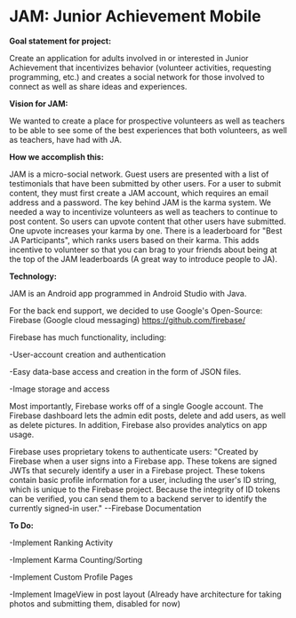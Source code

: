 # JAM: Junior Achievement Mobile
<b>Goal statement for project:</b>

Create an application for adults involved in or interested in Junior Achievement that incentivizes behavior (volunteer activities, requesting programming, etc.) and creates a social network for those involved to connect as well as share ideas and experiences.

<b>Vision for JAM:</b>

We wanted to create a place for prospective volunteers as well as teachers to be able to see some of the best experiences that both volunteers, as well as teachers, have had with JA.

<b>How we accomplish this:</b>

JAM is a micro-social network. Guest users are presented with a list of testimonials that have been submitted by other users. For a user to submit content, they must first create a JAM account, which requires an email address and a password.
The key behind JAM is the karma system. We needed a way to incentivize volunteers as well as teachers to continue to post content.
So users can upvote content that other users have submitted. One upvote increases your karma by one.
There is a leaderboard for "Best JA Participants", which ranks users based on their karma. This adds incentive to volunteer so that you can brag to your friends about being at the top of the JAM leaderboards (A great way to introduce people to JA).

<b>Technology:</b>

JAM is an Android app programmed in Android Studio with Java.

For the back end support, we decided to use Google's Open-Source: Firebase (Google cloud messaging)
https://github.com/firebase/

Firebase has much functionality, including:

-User-account creation and authentication

-Easy data-base access and creation in the form of JSON files.

-Image storage and access

Most importantly, Firebase works off of a single Google account. The Firebase dashboard lets the admin edit posts, delete and add users, as well as delete pictures. In addition, Firebase also provides analytics on app usage.


Firebase uses proprietary tokens to authenticate users:
"Created by Firebase when a user signs into a Firebase app. These tokens are signed JWTs that securely identify a user in a Firebase project. These tokens contain basic profile information for a user, including the user's ID string, which is unique to the Firebase project. Because the integrity of ID tokens can be verified, you can send them to a backend server to identify the currently signed-in user." --Firebase Documentation

<b>To Do:</b>

-Implement Ranking Activity

-Implement Karma Counting/Sorting

-Implement Custom Profile Pages

-Implement ImageView in post layout (Already have architecture for taking photos and submitting them, disabled for now)


